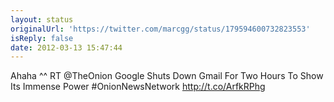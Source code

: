 ```yaml
---
layout: status
originalUrl: 'https://twitter.com/marcgg/status/179594600732823553'
isReply: false
date: 2012-03-13 15:47:44
---
```


Ahaha ^^ RT @TheOnion Google Shuts Down Gmail For Two Hours To Show Its Immense Power #OnionNewsNetwork http://t.co/ArfkRPhg
